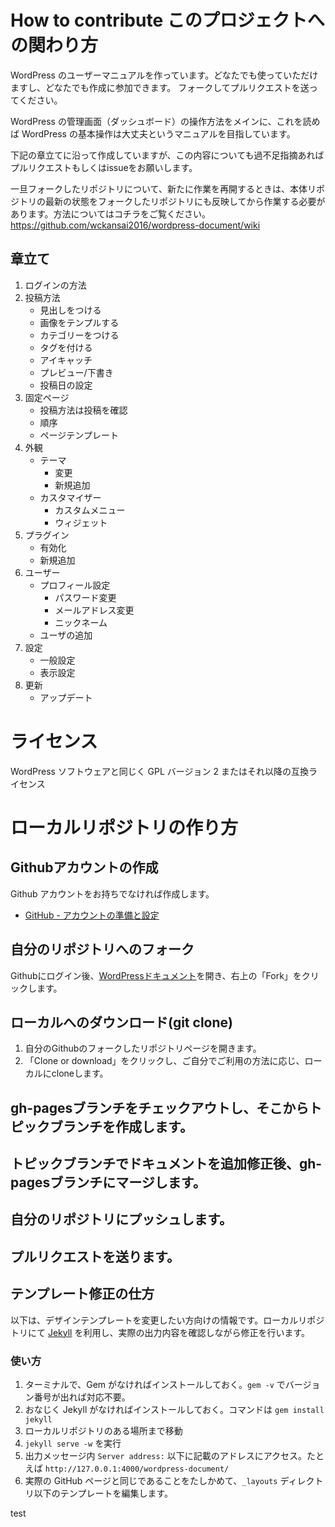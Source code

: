 # How to contribute このプロジェクトへの関わり方

WordPress のユーザーマニュアルを作っています。どなたでも使っていただけますし、どなたでも作成に参加できます。
フォークしてプルリクエストを送ってください。

WordPress の管理画面（ダッシュボード）の操作方法をメインに、これを読めば WordPress の基本操作は大丈夫というマニュアルを目指しています。

下記の章立てに沿って作成していますが、この内容についても過不足指摘あればプルリクエストもしくはissueをお願いします。

一旦フォークしたリポジトリについて、新たに作業を再開するときは、本体リポジトリの最新の状態をフォークしたリポジトリにも反映してから作業する必要があります。方法についてはコチラをご覧ください。
https://github.com/wckansai2016/wordpress-document/wiki

## 章立て

1. ログインの方法
1. 投稿方法
    - 見出しをつける
    - 画像をテンプルする
    - カテゴリーをつける
    - タグを付ける
    - アイキャッチ
    - プレビュー/下書き
    - 投稿日の設定
1. 固定ページ
    - 投稿方法は投稿を確認
    - 順序
    - ページテンプレート
1. 外観
    - テーマ
        - 変更
        - 新規追加
    - カスタマイザー
        - カスタムメニュー
        - ウィジェット
1. プラグイン
    - 有効化
    - 新規追加
1. ユーザー
    - プロフィール設定
        - パスワード変更
        - メールアドレス変更
        - ニックネーム
    - ユーザの追加
1. 設定
    - 一般設定
    - 表示設定
1. 更新
    - アップデート

# ライセンス
WordPress ソフトウェアと同じく GPL バージョン 2 またはそれ以降の互換ライセンス

# ローカルリポジトリの作り方

## Githubアカウントの作成

Github アカウントをお持ちでなければ作成します。

- [GitHub - アカウントの準備と設定](https://git-scm.com/book/ja/v2/GitHub-%E3%82%A2%E3%82%AB%E3%82%A6%E3%83%B3%E3%83%88%E3%81%AE%E6%BA%96%E5%82%99%E3%81%A8%E8%A8%AD%E5%AE%9A)

## 自分のリポジトリへのフォーク

Githubにログイン後、[WordPressドキュメント](https://github.com/wckansai2016/wordpress-document)を開き、右上の「Fork」をクリックします。

## ローカルへのダウンロード(git clone)

1. 自分のGithubのフォークしたリポジトリページを開きます。
2. 「Clone or download」をクリックし、ご自分でご利用の方法に応じ、ローカルにcloneします。

## gh-pagesブランチをチェックアウトし、そこからトピックブランチを作成します。

## トピックブランチでドキュメントを追加修正後、gh-pagesブランチにマージします。

## 自分のリポジトリにプッシュします。

## プルリクエストを送ります。

## テンプレート修正の仕方
以下は、デザインテンプレートを変更したい方向けの情報です。ローカルリポジトリにて [Jekyll](https://jekyllrb-ja.github.io/) を利用し、実際の出力内容を確認しながら修正を行います。

### 使い方
1. ターミナルで、Gem がなければインストールしておく。`gem -v` でバージョン番号が出れば対応不要。
1. おなじく Jekyll がなければインストールしておく。コマンドは `gem install jekyll`
1. ローカルリポジトリのある場所まで移動
1. `jekyll serve -w` を実行
1. 出力メッセージ内 `Server address:` 以下に記載のアドレスにアクセス。たとえば `http://127.0.0.1:4000/wordpress-document/`
1. 実際の GitHub ページと同じであることをたしかめて、`_layouts` ディレクトリ以下のテンプレートを編集します。

test
